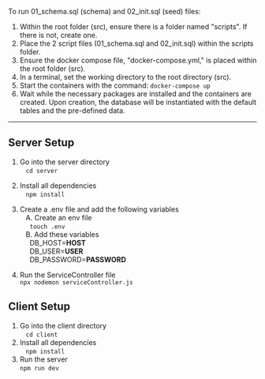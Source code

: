 To run 01_schema.sql (schema) and 02_init.sql (seed) files:
1. Within the root folder (src), ensure there is a folder named "scripts". If there is not, create one.
2. Place the 2 script files (01_schema.sql and 02_init.sql) within the scripts folder.
3. Ensure the docker compose file, "docker-compose.yml," is placed within the root folder (src).
4. In a terminal, set the working directory to the root directory (src).
5. Start the containers with the command: ``` docker-compose up ```
6. Wait while the necessary packages are installed and the containers are created. Upon creation, the database will be instantiated with the default tables and the pre-defined data.


__________________________________________________________________________________________________________________________________________________________________________________________

## Server Setup

1. Go into the server directory\
   &nbsp;&nbsp;&nbsp;`cd server`
2. Install all dependencies\
   &nbsp;&nbsp;&nbsp;`npm install`
3. Create a .env file and add the following variables\
   &nbsp;&nbsp;&nbsp;A. Create an env file\
    &nbsp;&nbsp;&nbsp;&nbsp;&nbsp;`touch .env`\
    &nbsp;&nbsp;&nbsp;B. Add these variables\
   &nbsp;&nbsp;&nbsp;&nbsp;&nbsp;DB_HOST=**HOST**\
   &nbsp;&nbsp;&nbsp;&nbsp;&nbsp;DB_USER=**USER**\
   &nbsp;&nbsp;&nbsp;&nbsp;&nbsp;DB_PASSWORD=**PASSWORD**

4. Run the ServiceController file\
   `npx nodemon serviceController.js`

## Client Setup

1. Go into the client directory\
  &nbsp;&nbsp;&nbsp;`cd client`
2. Install all dependencies\
   &nbsp;&nbsp;&nbsp;`npm install`
3. Run the server\
   `npm run dev`
